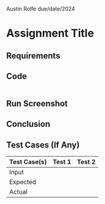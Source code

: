 Austin Rolfe
due/date/2024
# Assignment Title
## Requirements

## Code
```cpp

```
## Run Screenshot

## Conclusion

## Test Cases (If Any)
| Test Case(s) | Test 1 | Test 2 |
| :----------- | ------ | ------ |
| Input        |        |        |
| Expected     |        |        |
| Actual       |        |        |
